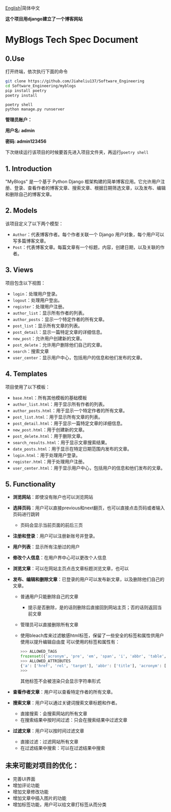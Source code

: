 

[English](.././README.md)|简体中文

**这个项目用django建立了一个博客网站**

# MyBlogs Tech Spec Document

## 0.Use

打开终端，依次执行下面的命令

```bash
git clone https://github.com/Jiaheliu137/Software_Engineering
cd Software_Engineering/myblogs
pip install poetry
poetry install
```

```python
poetry shell
python manage.py runserver
```

**管理员账户：**

**用户名: admin**

**密码: admin123456**

下次继续运行该项目的时候要首先进入项目文件夹，再运行`poetry shell`

## 1. Introduction

"MyBlogs" 是一个基于 Python Django 框架构建的简单博客应用。它允许用户注册、登录、查看作者的博客文章、搜索文章、根据日期筛选文章，以及发布、编辑和删除自己的博客文章。

## 2. Models

该项目定义了以下两个模型：

- `Author`：代表博客作者。每个作者关联一个 Django 用户对象，每个用户可以写多篇博客文章。
- `Post`：代表博客文章。每篇文章有一个标题，内容，创建日期，以及关联的作者。

## 3. Views

项目包含以下视图：

- `login`：处理用户登录。
- `logout`：处理用户登出。
- `register`：处理用户注册。
- `author_list`：显示所有作者的列表。
- `author_posts`：显示一个特定作者的所有文章。
- `post_list`：显示所有文章的列表。
- `post_detail`：显示一篇特定文章的详细信息。
- `new_post`：允许用户创建新的文章。
- `post_delete`：允许用户删除他们自己的文章。
- `search`：搜索文章
- `user_center`：显示用户中心，包括用户的信息和他们发布的文章。

## 4. Templates

项目使用了以下模板：

- `base.html`：所有其他模板的基础模板
- `author_list.html`：用于显示所有作者的列表。
- `author_posts.html`：用于显示一个特定作者的所有文章。
- `post_list.html`：用于显示所有文章的列表。
- `post_detail.html`：用于显示一篇特定文章的详细信息。
- `new_post.html`：用于创建新的文章。
- `post_delete.html`：用于删除文章。
- `search_results.html`：用于显示文章搜索结果。
- `date_posts.html`：用于显示在特定日期范围内发布的文章。
- `login.html`：用于处理用户登录。
- `register.html`：用于处理用户注册。
- `user_center.html`：用于显示用户中心，包括用户的信息和他们发布的文章。

## 5. Functionality

- **浏览网站**：即使没有账户也可以浏览网站

- **选择页码**：用户可以直接previous和next翻页，也可以直接点击页码或者输入页码进行跳转

  - 页码会显示当前页面的前后三页

- **注册和登录**：用户可以注册新账号并登录。

- **用户列表**：显示所有注册过的用户

- **修改个人信息**：在用户界中心可以更改个人信息

- **浏览文章**：可以在网站主页点击文章标题浏览文章，也可以

- **发布、编辑和删除文章**：已登录的用户可以发布新文章，以及删除他们自己的文章。

  - 普通用户只能删除自己的文章
    - 提示是否删除，是的话则删除后直接回到网站主页；否的话则返回当前文章
    
  - 管理员可以直接删除所有文章

  - 使用bleach库来过滤敏感html标签，保留了一些安全的标签和属性供用户使用以提升编辑自由度
    可以使用的标签和属性有：

    ```python
    >>> ALLOWED_TAGS
    frozenset({'acronym', 'pre', 'em', 'span', 'i', 'abbr', 'table', 'li', 'blockquote', 'h4', 'h2', 'div', 'th', 'img', 'thead', 'br', 'ol', 'tbody', 'strong', 'td', 'b', 'h3', 'h1', 'code', 'tr', 'a', 'h5', 'p', 'ul', 'h6'})
    >>> ALLOWED_ATTRIBUTES
    {'a': ['href', 'rel', 'target'], 'abbr': ['title'], 'acronym': ['title'], 'img': ['src', 'alt']}
    >>> 
    ```

    其他标签不会被渲染只会显示字符串形式

- **查看作者文章**：用户可以查看特定作者的所有文章。

- **搜索文章**：用户可以通过关键词搜索文章标题和作者。

  - 直接搜索：会搜索网站的所有文章
  - 在搜索结果中按时间过滤：只会在搜索结果中过滤文章

- **过滤文章**：用户可以按时间过滤文章

  - 直接过滤：过滤网站所有文章
  - 在过滤结果中搜索：可以在过滤结果中搜索


## 未来可能对项目的优化：

- 完善UI界面 
- 增加评论功能 
- 增加文章修改功能 
- 增加文章中插入图片的功能 
- 增加标签功能，用户可以给文章打标签从而分类



